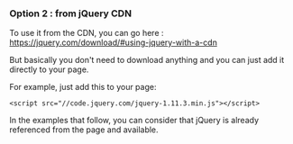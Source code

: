 ### Option 2 : from jQuery CDN

To use it from the CDN, you can go here : https://jquery.com/download/#using-jquery-with-a-cdn

But basically you don't need to download anything and you can just add it directly to your page.

For example, just add this to your page: 

```
<script src="//code.jquery.com/jquery-1.11.3.min.js"></script>
```

In the examples that follow, you can consider that jQuery is already referenced from the page and available.